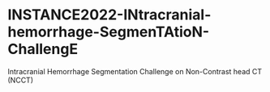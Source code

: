 # INSTANCE2022-INtracranial-hemorrhage-SegmenTAtioN-ChallengE
Intracranial Hemorrhage Segmentation Challenge on Non-Contrast head CT (NCCT)
